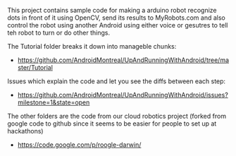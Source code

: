 This project contains sample code for making a arduino robot recognize dots in front of it using OpenCV, send its results to MyRobots.com and also control the robot using another Android using either voice or gesutres to tell teh robot to turn or do other things.

The Tutorial folder breaks it down into manageble chunks:
* https://github.com/AndroidMontreal/UpAndRunningWithAndroid/tree/master/Tutorial

Issues which explain the code and let you see the diffs between each step:
* https://github.com/AndroidMontreal/UpAndRunningWithAndroid/issues?milestone=1&state=open

The other folders are the code from our cloud robotics project (forked from google code to github since it seems to be easier for people to set up at hackathons)
* https://code.google.com/p/roogle-darwin/

